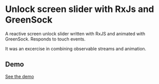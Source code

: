 # Unlock screen slider with RxJs and GreenSock

A reactive screen unlock slider written with RxJS and animated with GreenSock. Responds to touch events.

It was an excercise in combining observable streams and animation.

## Demo
[See the demo](https://dhammafarer.github.io/unlock-screen-slider/)
